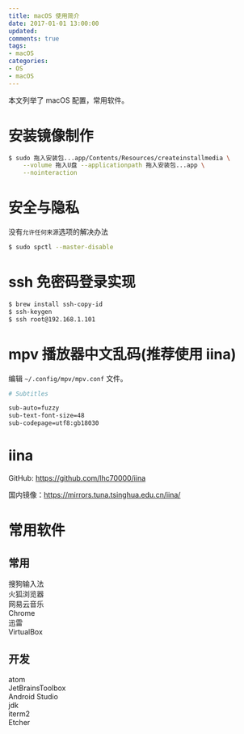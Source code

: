 ```yaml
---
title: macOS 使用简介
date: 2017-01-01 13:00:00
updated:
comments: true
tags:
- macOS
categories:
- OS
- macOS
---
```


本文列举了 macOS 配置，常用软件。

<!--more-->

# 安装镜像制作

```bash
$ sudo 拖入安装包...app/Contents/Resources/createinstallmedia \
    --volume 拖入U盘 --applicationpath 拖入安装包...app \
    --nointeraction
```

# 安全与隐私

没有`允许任何来源`选项的解决办法

```bash
$ sudo spctl --master-disable
```

# ssh 免密码登录实现

```bash
$ brew install ssh-copy-id
$ ssh-keygen
$ ssh root@192.168.1.101
```

# mpv 播放器中文乱码(推荐使用 iina)

编辑 `~/.config/mpv/mpv.conf` 文件。

```bash
# Subtitles

sub-auto=fuzzy
sub-text-font-size=48
sub-codepage=utf8:gb18030
```

# iina

GitHub: https://github.com/lhc70000/iina

国内镜像：https://mirrors.tuna.tsinghua.edu.cn/iina/

# 常用软件

## 常用

搜狗输入法  
火狐浏览器  
网易云音乐  
Chrome  
迅雷  
VirtualBox

## 开发

atom  
JetBrainsToolbox  
Android Studio  
jdk  
iterm2  
Etcher
